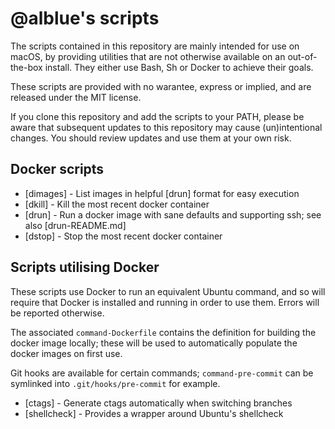 @alblue's scripts
=================

The scripts contained in this repository are mainly intended for use on macOS,
by providing utilities that are not otherwise available on an out-of-the-box
install. They either use Bash, Sh or Docker to achieve their goals.

These scripts are provided with no warantee, express or implied, and are
released under the MIT license.

If you clone this repository and add the scripts to your PATH, please be aware
that subsequent updates to this repository may cause (un)intentional changes.
You should review updates and use them at your own risk.

Docker scripts
--------------

* [dimages] - List images in helpful [drun] format for easy execution
* [dkill] - Kill the most recent docker container
* [drun] - Run a docker image with sane defaults and supporting ssh; see also [drun-README.md]
* [dstop] - Stop the most recent docker container

Scripts utilising Docker
------------------------

These scripts use Docker to run an equivalent Ubuntu command, and so will
require that Docker is installed and running in order to use them. Errors will
be reported otherwise.

The associated `command-Dockerfile` contains the definition for building the
docker image locally; these will be used to automatically populate the docker
images on first use.

Git hooks are available for certain commands; `command-pre-commit` can be
symlinked into `.git/hooks/pre-commit` for example.

* [ctags] - Generate ctags automatically when switching branches
* [shellcheck] - Provides a wrapper around Ubuntu's shellcheck
